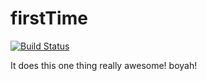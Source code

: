 # firstTime

[![Build Status](https://secure.travis-ci.org/petarbojinov/firstTime.png?branch=master)](http://travis-ci.org/petarbojinov/firstTime)

It does this one thing really awesome! boyah!
